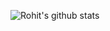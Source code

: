 ![Rohit's github stats](https://github-readme-stats.vercel.app/api?username=RohitDhankar&show_icons=true&theme=merko)



<!--

[![Top Langs](https://github-readme-stats.vercel.app/api/top-langs/?username=RohitDhankar)](https://github.com/RohitDhankar/github-readme-stats)

**RohitDhankar/RohitDhankar** is a ✨ _special_ ✨ repository because its `README.md` (this file) appears on your GitHub profile.

Here are some ideas to get you started:

- 🔭 I’m currently working on ...
- 🌱 I’m currently learning ...
- 👯 I’m looking to collaborate on ...
- 🤔 I’m looking for help with ...
- 💬 Ask me about ...
- 📫 How to reach me: ...
- 😄 Pronouns: ...
- ⚡ Fun fact: ...
-->
